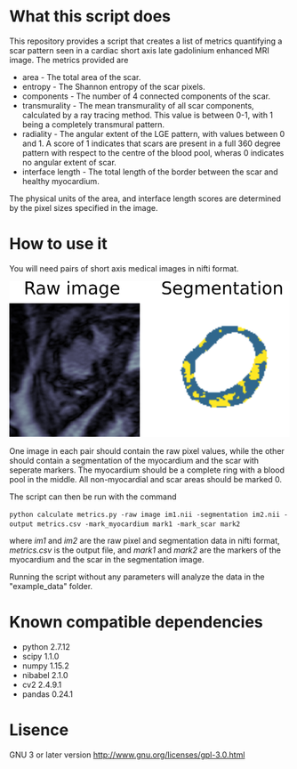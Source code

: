 # What this script does
This repository provides a script that creates a list of metrics quantifying a scar pattern
seen in a cardiac short axis late gadolinium enhanced MRI image. The metrics provided are

* area - The total area of the scar.
* entropy - The Shannon entropy of the scar pixels.
* components - The number of 4 connected components of the scar.
* transmurality - The mean transmurality of all scar components, calculated by a ray tracing method.
                  This value is between 0-1, with 1 being a completely transmural pattern.
* radiality - The angular extent of the LGE pattern, with values between 0 and 1. A score of 1 indicates
              that scars are present in a full 360 degree pattern with respect to the centre of the blood pool,
              wheras 0 indicates no angular extent of scar.
* interface length - The total length of the border between the scar and healthy myocardium.

The physical units of the area, and interface length scores are determined by the pixel sizes specified in the image.

# How to use it
You will need pairs of short axis medical images in nifti format.


![Example images](/example_data/example_images.png)

One image in each pair should contain
the raw pixel values, while the other should contain a segmentation of the myocardium and the 
scar with seperate markers. The myocardium should be a complete ring with a blood pool in the middle. All non-myocardial and scar areas should be marked 0.

The script can then be run with the command

`python calculate metrics.py -raw image im1.nii -segmentation im2.nii -output metrics.csv -mark_myocardium mark1 -mark_scar mark2`

where *im1* and *im2* are the raw pixel and segmentation data in nifti format, *metrics.csv* is the output file, and *mark1* and *mark2* are the markers of the myocardium and the scar in the segmentation image. 

Running the script without any parameters will analyze the data in the "example_data" folder.

# Known compatible dependencies

* python 2.7.12
* scipy 1.1.0
* numpy 1.15.2
* nibabel 2.1.0
* cv2 2.4.9.1
* pandas 0.24.1

# Lisence 
GNU 3 or later version http://www.gnu.org/licenses/gpl-3.0.html